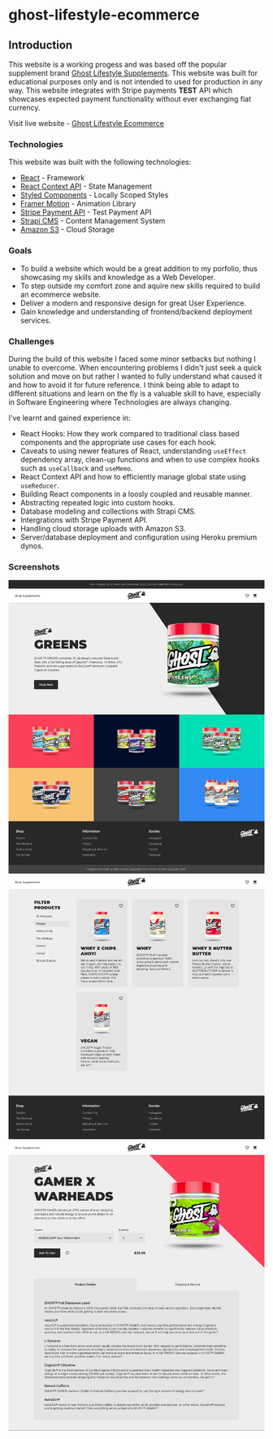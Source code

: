 # ghost-lifestyle-ecommerce

## Introduction

This website is a working progess and was based off the popular supplement brand [Ghost Lifestyle Supplements](https://www.ghostlifestyle.com/). This website was built for educational purposes only and is not intended to used for production in any way. This website integrates with Stripe payments **TEST** API which showcases expected payment functionality without ever exchanging fiat currency.

Visit live website - [Ghost Lifestyle Ecommerce](https://musing-lichterman-efc7d0.netlify.app/)

### Technologies

This website was built with the following technologies:

- [React](https://reactjs.org/) - Framework
- [React Context API](https://reactjs.org/docs/context.html) - State Management
- [Styled Components](https://styled-components.com/) - Locally Scoped Styles
- [Framer Motion](https://www.framer.com/motion/) - Animation Library
- [Stripe Payment API](https://stripe.com/docs) - Test Payment API
- [Strapi CMS](https://strapi.io/) - Content Management System
- [Amazon S3](https://aws.amazon.com/s3/) - Cloud Storage

### Goals

- To build a website which would be a great addition to my porfolio, thus showcasing my skills and knowledge as a Web Developer.
- To step outside my comfort zone and aquire new skills required to build an ecommerce website.
- Deliver a modern and responsive design for great User Experience.
- Gain knowledge and understanding of frontend/backend deployment services.

### Challenges

During the build of this website I faced some minor setbacks but nothing I unable to overcome. When encountering problems I didn't just seek a quick solution and move on but rather I wanted to fully understand what caused it and how to avoid it for future reference. I think being able to adapt to different situations and learn on the fly is a valuable skill to have, especially in Software Engineering where Technologies are always changing.

I've learnt and gained experience in:

- React Hooks: How they work compared to traditional class based components and the appropriate use cases for each hook.
- Caveats to using newer features of React, understanding `useEffect` dependency array, clean-up functions and when to use complex hooks such as `useCallback` and `useMemo`.
- React Context API and how to efficiently manage global state using `useReducer`.
- Building React components in a loosly coupled and reusable manner.
- Abstracting repeated logic into custom hooks.
- Database modeling and collections with Strapi CMS.
- Intergrations with Stripe Payment API.
- Handling cloud storage uploads with Amazon S3.
- Server/database deployment and configuration using Heroku premium dynos.

### Screenshots

![home page](./client/src/assets/screenshots/home-page.jpg)
![filter page](./client/src/assets/screenshots/filter-page.png)
![product page](./client/src/assets/screenshots/product-page.png)
